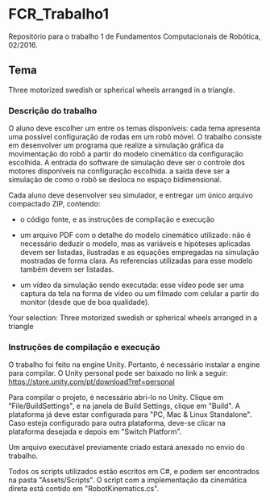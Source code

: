 # FCR_Trabalho1
Repositório para o trabalho 1 de Fundamentos Computacionais de Robótica, 02/2016.

## Tema
Three motorized swedish or spherical wheels arranged in a triangle.

### Descrição do trabalho

O aluno deve escolher um entre os temas disponíveis: cada tema apresenta uma possível configuração de rodas em um robô móvel. O trabalho consiste em desenvolver um programa que realize a simulação gráfica da movimentação do robô a partir do modelo cinemático da configuração escolhida. A entrada do software de simulação deve ser o controle dos motores disponíveis na configuração escolhida. a saída deve ser a simulação de como o robô se desloca no espaço bidimensional.

Cada aluno deve desenvolver seu simulador, e entregar um único arquivo compactado ZIP, contendo:

- o código fonte, e as instruções de compilação e execução

- um arquivo PDF com o detalhe do modelo cinemático utilizado: não é necessário deduzir o modelo, mas as variáveis e hipóteses aplicadas devem ser listadas, ilustradas e as equações empregadas na simulação mostradas de forma clara. As referencias utilizadas para esse modelo também devem ser listadas.

- um vídeo da simulação sendo executada: esse vídeo pode ser uma captura da tela na forma de vídeo ou um filmado com celular a partir do monitor (desde que de boa qualidade).

Your selection: Three motorized swedish or spherical wheels arranged in a triangle

### Instruções de compilação e execução

O trabalho foi feito na engine Unity. Portanto, é necessário instalar a engine para compilar. O Unity personal pode ser baixado no link a seguir: https://store.unity.com/pt/download?ref=personal

Para compilar o projeto, é necessário abri-lo no Unity. Clique em "File/BuildSettings", e na janela de Build Settings, clique em "Build". A plataforma já deve estar configurada para "PC, Mac & Linux Standalone". Caso esteja configurado para outra plataforma, deve-se clicar na plataforma desejada e depois em "Switch Platform".

Um arquivo executável previamente criado estará anexado no envio do trabalho.

Todos os scripts utilizados estão escritos em C#, e podem ser encontrados na pasta "Assets/Scripts". O script com a implementação da cinemática direta está contido em "RobotKinematics.cs".
